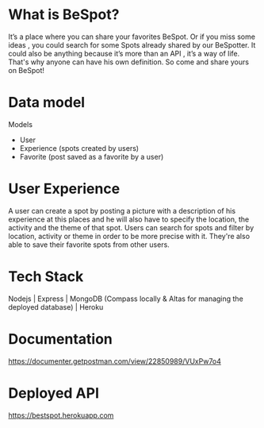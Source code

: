 # What is BeSpot?
It’s a place where you can share your favorites BeSpot. Or if you miss some ideas , you could search for some Spots already shared by our BeSpotter. 
It could also be anything because it’s more than an API , it’s a way of life. That's why anyone can have his own definition. 
So come and share yours on BeSpot!

# Data model

Models
* User
* Experience (spots created by users)
* Favorite (post saved as a favorite by a user)

# User Experience
A user can create a spot by posting a picture with a description of his experience at this places and he will also have to specify the location, the activity and the theme of that spot.
Users can search for spots and filter by location, activity or theme in order to be more precise with it. 
They're also able to save their favorite spots from other users.

# Tech Stack
Nodejs | Express | MongoDB (Compass locally & Altas for managing the deployed database) | Heroku

# Documentation
https://documenter.getpostman.com/view/22850989/VUxPw7o4

# Deployed API
https://bestspot.herokuapp.com
